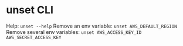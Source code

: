# unset CLI

Help: `unset --help`
Remove an env variable: `unset AWS_DEFAULT_REGION`
Remove several env variables: `unset AWS_ACCESS_KEY_ID AWS_SECRET_ACCESS_KEY`
